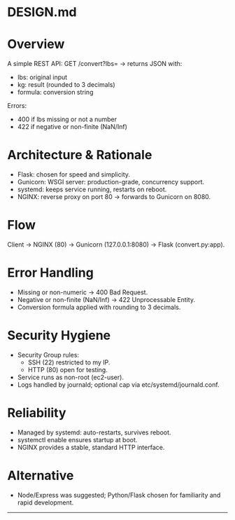 # DESIGN.md

# Overview
A simple REST API: GET /convert?lbs=<number> → returns JSON with:
- lbs: original input
- kg: result (rounded to 3 decimals)
- formula: conversion string

Errors:
- 400 if lbs missing or not a number
- 422 if negative or non-finite (NaN/Inf)

# Architecture & Rationale
- Flask: chosen for speed and simplicity.
- Gunicorn: WSGI server: production-grade, concurrency support.
- systemd: keeps service running, restarts on reboot.
- NGINX: reverse proxy on port 80 → forwards to Gunicorn on 8080.

# Flow
Client → NGINX (80) → Gunicorn (127.0.0.1:8080) → Flask (convert.py:app).

# Error Handling
- Missing or non-numeric → 400 Bad Request.
- Negative or non-finite (NaN/Inf) → 422 Unprocessable Entity.
- Conversion formula applied with rounding to 3 decimals.

# Security Hygiene
- Security Group rules:
  - SSH (22) restricted to my IP.
  - HTTP (80) open for testing.
- Service runs as non-root (ec2-user).
- Logs handled by journald; optional cap via etc/systemd/journald.conf.

# Reliability
- Managed by systemd: auto-restarts, survives reboot.
- systemctl enable ensures startup at boot.
- NGINX provides a stable, standard HTTP interface.

# Alternative
- Node/Express was suggested; Python/Flask chosen for familiarity and rapid development.

---

